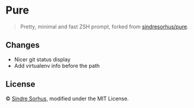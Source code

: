 # Pure

> Pretty, minimal and fast ZSH prompt, forked from [sindresorhus/pure](https://github.com/sindresorhus/pure).

## Changes

- Nicer git status display
- Add virtualenv info before the path

## License

© [Sindre Sorhus](http://sindresorhus.com), modified under the MIT License.

